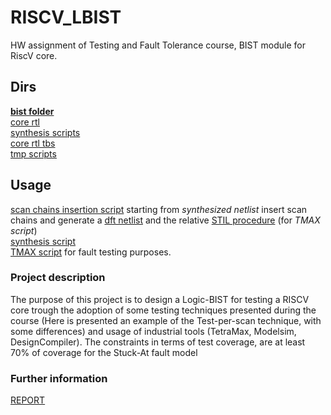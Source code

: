 #   RISCV_LBIST
HW assignment of Testing and Fault Tolerance course, BIST module for RiscV core.<br>
##  Dirs
[**bist folder**](./bist/)<br>
[core rtl](./rtl/)<br>
[synthesis scripts](./syn/)<br>
[core rtl tbs](./tb/)<br>
[tmp scripts](./tmp/)<br>
##  Usage

[scan chains insertion script](./run_scan_insertion.sh) starting from *synthesized netlist* insert scan chains and generate a [dft netlist](./syn/output/riscv_core_scan64.v) and the relative [STIL procedure](./syn/output/riscv_core_scan64.spf) (for *TMAX script*)<br>
[synthesis script](./run_syn.sh)<br>
[TMAX script](./syn/tmax_analysis.tcl) for fault testing purposes.<br>

### Project description

The purpose of this project is to design a Logic-BIST for testing a RISCV core trough the adoption of some testing techniques presented during the course (Here is presented an example of the Test-per-scan technique, with some differences) and usage of industrial tools (TetraMax, Modelsim, DesignCompiler).
The constraints in terms of test coverage, are at least 70% of coverage for the Stuck-At fault model <br>


### Further information

[REPORT](./assignment_report.pdf) <br>
